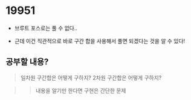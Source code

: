 # 19951

- 브루트 포스로는 풀 수 없다..

- 근데 이건 직관적으로 바로 구간 합을 사용해서 풀면 되겠다는 것을 알 수 있다!

## 공부할 내용?
> 일차원 구간합은 어떻게 구하지?
> 2차원 구간합은 어떻게 구하지?

>> 내용을 알기만 한다면 구현은 간단한 문제
